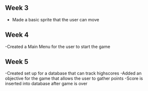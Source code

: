 ## Week 3

- Made a basic sprite that the user can move

## Week 4

-Created a Main Menu for the user to start the game

## Week 5

-Created set up for a database that can track highscores
-Added an objective for the game that allows the user to gather points
-Score is inserted into database after game is over
